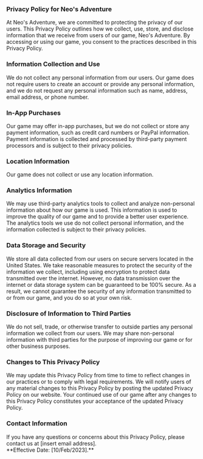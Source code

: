 <h3>Privacy Policy for Neo's Adventure</h3>
At Neo's Adventure, we are committed to protecting the privacy of our users. This Privacy Policy outlines how we collect, use, store, and disclose information that we receive from users of our game, Neo's Adventure. By accessing or using our game, you consent to the practices described in this Privacy Policy.

<h3>Information Collection and Use</h3>
We do not collect any personal information from our users. Our game does not require users to create an account or provide any personal information, and we do not request any personal information such as name, address, email address, or phone number.

<h3>In-App Purchases</h3>
Our game may offer in-app purchases, but we do not collect or store any payment information, such as credit card numbers or PayPal information. Payment information is collected and processed by third-party payment processors and is subject to their privacy policies.

<h3>Location Information</h3>
Our game does not collect or use any location information.

<h3>Analytics Information</h3>
We may use third-party analytics tools to collect and analyze non-personal information about how our game is used. This information is used to improve the quality of our game and to provide a better user experience. The analytics tools we use do not collect personal information, and the information collected is subject to their privacy policies.

<h3>Data Storage and Security</h3>
We store all data collected from our users on secure servers located in the United States. We take reasonable measures to protect the security of the information we collect, including using encryption to protect data transmitted over the internet. However, no data transmission over the internet or data storage system can be guaranteed to be 100% secure. As a result, we cannot guarantee the security of any information transmitted to or from our game, and you do so at your own risk.

<h3>Disclosure of Information to Third Parties</h3>
We do not sell, trade, or otherwise transfer to outside parties any personal information we collect from our users. We may share non-personal information with third parties for the purpose of improving our game or for other business purposes.

<h3>Changes to This Privacy Policy</h3>
We may update this Privacy Policy from time to time to reflect changes in our practices or to comply with legal requirements. We will notify users of any material changes to this Privacy Policy by posting the updated Privacy Policy on our website. Your continued use of our game after any changes to this Privacy Policy constitutes your acceptance of the updated Privacy Policy.

<h3>Contact Information</h3>
If you have any questions or concerns about this Privacy Policy, please contact us at [insert email address].
<br>
**Effective Date: [10/Feb/2023].**

